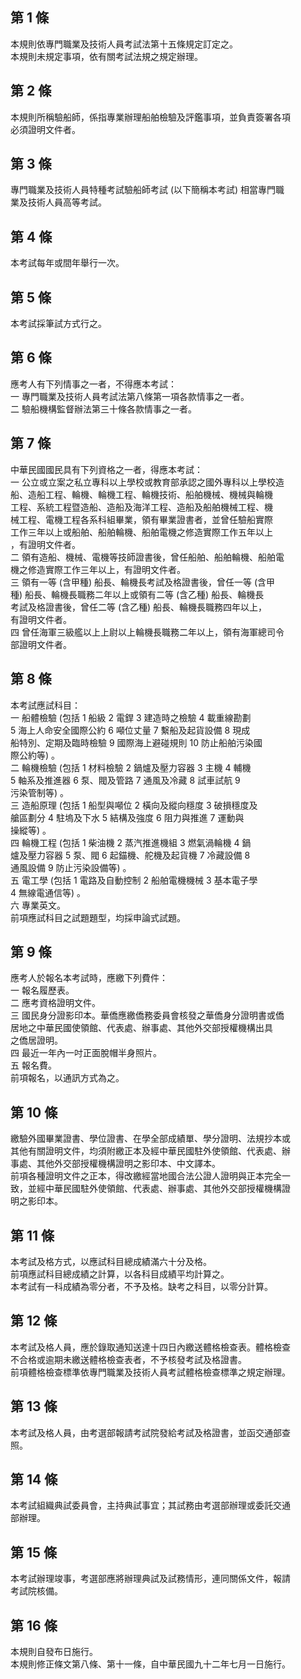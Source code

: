 第 1 條
-------
本規則依專門職業及技術人員考試法第十五條規定訂定之。  
本規則未規定事項，依有關考試法規之規定辦理。

第 2 條
-------
本規則所稱驗船師，係指專業辦理船舶檢驗及評鑑事項，並負責簽署各項  
必須證明文件者。

第 3 條
-------
專門職業及技術人員特種考試驗船師考試 (以下簡稱本考試) 相當專門職  
業及技術人員高等考試。

第 4 條
-------
本考試每年或間年舉行一次。

第 5 條
-------
本考試採筆試方式行之。

第 6 條
-------
應考人有下列情事之一者，不得應本考試：  
一  專門職業及技術人員考試法第八條第一項各款情事之一者。  
二  驗船機構監督辦法第三十條各款情事之一者。

第 7 條
-------
中華民國國民具有下列資格之一者，得應本考試：  
一  公立或立案之私立專科以上學校或教育部承認之國外專科以上學校造  
    船、造船工程、輪機、輪機工程、輪機技術、船舶機械、機械與輪機  
    工程、系統工程暨造船、造船及海洋工程、造船及船舶機械工程、機  
    械工程、電機工程各系科組畢業，領有畢業證書者，並曾任驗船實際  
    工作三年以上或船舶、船舶輪機、船舶電機之修造實際工作五年以上  
    ，有證明文件者。  
二  領有造船、機械、電機等技師證書後，曾任船舶、船舶輪機、船舶電  
    機之修造實際工作三年以上，有證明文件者。  
三  領有一等 (含甲種) 船長、輪機長考試及格證書後，曾任一等 (含甲  
    種) 船長、輪機長職務二年以上或領有二等 (含乙種) 船長、輪機長  
    考試及格證書後，曾任二等 (含乙種) 船長、輪機長職務四年以上，  
    有證明文件者。  
四  曾任海軍三級艦以上上尉以上輪機長職務二年以上，領有海軍總司令  
    部證明文件者。

第 8 條
-------
本考試應試科目：                                                  
一  船體檢驗 (包括 1  船級 2  電銲 3  建造時之檢驗 4  載重線勘劃  
    5 海上人命安全國際公約 6  噸位丈量 7  繫船及起貨設備 8  現成  
    船特別、定期及臨時檢驗 9  國際海上避碰規則 10 防止船舶污染國  
    際公約等) 。                                                  
二  輪機檢驗 (包括 1  材料檢驗 2  鍋爐及壓力容器 3  主機 4  輔機  
    5 軸系及推進器 6  泵、閥及管路 7  通風及冷藏 8  試車試航 9    
    污染管制等) 。                                                
三  造船原理 (包括 1  船型與噸位 2  橫向及縱向穩度 3  破損穩度及  
    艙區劃分 4  駐塢及下水 5  結構及強度 6  阻力與推進 7  運動與  
    操縱等) 。                                                    
四  輪機工程 (包括 1  柴油機 2  蒸汽推進機組 3  燃氣渦輪機 4  鍋  
    爐及壓力容器 5  泵、閥 6  起錨機、舵機及起貨機 7  冷藏設備 8  
    通風設備 9  防止污染設備等) 。                                
五  電工學 (包括 1  電路及自動控制 2  船舶電機機械 3  基本電子學  
    4 無線電通信等) 。                                            
六  專業英文。                                                    
前項應試科目之試題題型，均採申論式試題。

第 9 條
-------
應考人於報名本考試時，應繳下列費件：  
一  報名履歷表。  
二  應考資格證明文件。  
三  國民身分證影印本。華僑應繳僑務委員會核發之華僑身分證明書或僑  
    居地之中華民國使領館、代表處、辦事處、其他外交部授權機構出具  
    之僑居證明。  
四  最近一年內一吋正面脫帽半身照片。  
五  報名費。  
前項報名，以通訊方式為之。

第 10 條
--------
繳驗外國畢業證書、學位證書、在學全部成績單、學分證明、法規抄本或  
其他有關證明文件，均須附繳正本及經中華民國駐外使領館、代表處、辦  
事處、其他外交部授權機構證明之影印本、中文譯本。  
前項各種證明文件之正本，得改繳經當地國合法公證人證明與正本完全一  
致，並經中華民國駐外使領館、代表處、辦事處、其他外交部授權機構證  
明之影印本。

第 11 條
--------
本考試及格方式，以應試科目總成績滿六十分及格。                 
前項應試科目總成績之計算，以各科目成績平均計算之。             
本考試有一科成績為零分者，不予及格。缺考之科目，以零分計算。

第 12 條
--------
本考試及格人員，應於錄取通知送達十四日內繳送體格檢查表。體格檢查  
不合格或逾期未繳送體格檢查表者，不予核發考試及格證書。            
前項體格檢查標準依專門職業及技術人員考試體格檢查標準之規定辦理。

第 13 條
--------
本考試及格人員，由考選部報請考試院發給考試及格證書，並函交通部查  
照。

第 14 條
--------
本考試組織典試委員會，主持典試事宜；其試務由考選部辦理或委託交通  
部辦理。

第 15 條
--------
本考試辦理竣事，考選部應將辦理典試及試務情形，連同關係文件，報請  
考試院核備。

第 16 條
--------
本規則自發布日施行。                                              
本規則修正條文第八條、第十一條，自中華民國九十二年七月一日施行。

